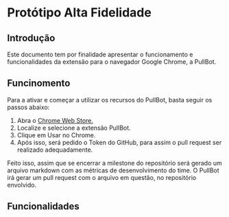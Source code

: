 # Protótipo Alta Fidelidade

## Introdução
Este documento tem por finalidade apresentar o funcionamento e funcionalidades da extensão para o navegador Google Chrome, a PullBot.

## Funcinomento
Para a ativar e começar a utilizar os recursos do PullBot, basta seguir os passos abaixo:
1. Abra o [Chrome Web Store.](https://chrome.google.com/webstore/category/extensions)
2. Localize e selecione a extensão PullBot.
3. Clique em Usar no Chrome.
4. Após isso, será pedido o Token do GitHub, para assim o pull request ser realizado adequadamente.

Feito isso, assim que se encerrar a milestone do repositório será gerado um arquivo markdown com as métricas de desenvolvimento do time. O PullBot irá gerar um pull request com o arquivo em questão, no repositório envolvido.

## Funcionalidades
